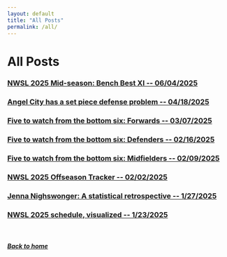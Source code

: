 ```yaml
---
layout: default
title: "All Posts"
permalink: /all/
---
```


# All Posts

### [NWSL 2025 Mid-season: Bench Best XI -- 06/04/2025](benchplayers.html)

### [Angel City has a set piece defense problem -- 04/18/2025](acfc-set-piece.html)

### [Five to watch from the bottom six: Forwards -- 03/07/2025](forwards.html)

### [Five to watch from the bottom six: Defenders -- 02/16/2025](defenders.html)

### [Five to watch from the bottom six: Midfielders -- 02/09/2025](midfielders.html)

### [NWSL 2025 Offseason Tracker -- 02/02/2025](offseason.html)

### [Jenna Nighswonger: A statistical retrospective -- 1/27/2025](nighswonger.html)

### [NWSL 2025 schedule, visualized -- 1/23/2025](schedule.html)

&nbsp;
&nbsp;
&nbsp;

##### [Back to home](https://ajsportstat.github.io/nwsl-2025)
